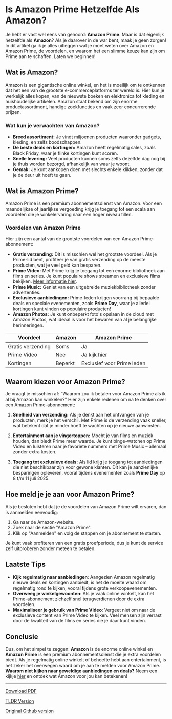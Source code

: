 # Is Amazon Prime Hetzelfde Als Amazon?

Je hebt er vast wel eens van gehoord: **Amazon Prime**. Maar is dat eigenlijk hetzelfde als **Amazon**? Als je daarover in de war bent, maak je geen zorgen! In dit artikel ga ik je alles uitleggen wat je moet weten over Amazon en Amazon Prime, de voordelen, en waarom het een slimme keuze kan zijn om Prime aan te schaffen. Laten we beginnen!

## Wat is Amazon?

Amazon is een gigantische online winkel, en het is moeilijk om te ontkennen dat het een van de grootste e-commerceplatforms ter wereld is. Hier kun je werkelijk alles kopen, van de nieuwste boeken en elektronica tot kleding en huishoudelijke artikelen. Amazon staat bekend om zijn enorme productassortiment, handige zoekfuncties en vaak zeer concurrerende prijzen. 

### Wat kun je verwachten van Amazon?

- **Breed assortiment:** Je vindt miljoenen producten waaronder gadgets, kleding, en zelfs boodschappen.
- **De beste deals en kortingen:** Amazon heeft regelmatig sales, zoals Black Friday, waar je flinke kortingen kunt scoren.
- **Snelle levering:** Veel producten kunnen soms zelfs dezelfde dag nog bij je thuis worden bezorgd, afhankelijk van waar je woont.
- **Gemak:** Je kunt aankopen doen met slechts enkele klikken, zonder dat je de deur uit hoeft te gaan.

## Wat is Amazon Prime?

Amazon Prime is een premium abonnementsdienst van Amazon. Voor een maandelijkse of jaarlijkse vergoeding krijg je toegang tot een scala aan voordelen die je winkelervaring naar een hoger niveau tillen.

### Voordelen van Amazon Prime

Hier zijn een aantal van de grootste voordelen van een Amazon Prime-abonnement:

- **Gratis verzending:** Dit is misschien wel het grootste voordeel. Als je Prime-lid bent, profiteer je van gratis verzending op de meeste producten, wat je veel geld kan besparen.
- **Prime Video:** Met Prime krijg je toegang tot een enorme bibliotheek aan films en series. Je kunt populaire shows streamen en exclusieve films bekijken. [Meer informatie hier](https://amzn.to/44lnnKN).
- **Prime Music:** Geniet van een uitgebreide muziekbibliotheek zonder advertenties.
- **Exclusieve aanbiedingen:** Prime-leden krijgen voorrang bij bepaalde deals en speciale evenementen, zoals **Prime Day**, waar je allerlei kortingen kunt vinden op populaire producten!
- **Amazon Photos:** Je kunt onbeperkt foto's opslaan in de cloud met Amazon Photos, wat ideaal is voor het bewaren van al je belangrijke herinneringen.

| Voordeel           | Amazon       | Amazon Prime                  |
|--------------------|--------------|-------------------------------|
| Gratis verzending   | Soms         | Ja                            |
| Prime Video        | Nee          | Ja [kijk hier](https://amzn.to/44lnnKN) |
| Kortingen          | Beperkt      | Exclusief voor Prime leden    |

## Waarom kiezen voor Amazon Prime?

Je vraagt je misschien af: “Waarom zou ik betalen voor Amazon Prime als ik al bij Amazon kan winkelen?” Hier zijn enkele redenen om na te denken over een Amazon Prime-abonnement:

1. **Snelheid van verzending:** Als je denkt aan het ontvangen van je producten, merk je het verschil. Met Prime is de verzending vaak sneller, wat betekent dat je minder hoeft te wachten op je nieuwe aanwinsten.
  
2. **Entertainment aan je vingertoppen:** Mocht je van films en muziek houden, dan biedt Prime meer waarde. Je kunt binge-watchen op Prime Video en luisteren naar je favoriete nummers met Prime Music – allemaal zonder extra kosten.

3. **Toegang tot exclusieve deals:** Als lid krijg je toegang tot aanbiedingen die niet beschikbaar zijn voor gewone klanten. Dit kan je aanzienlijke besparingen opleveren, vooral tijdens evenementen zoals **Prime Day** op 8 t/m 11 juli 2025.

## Hoe meld je je aan voor Amazon Prime?

Als je besloten hebt dat je de voordelen van Amazon Prime wilt ervaren, dan is aanmelden eenvoudig:

1. Ga naar de Amazon-website.
2. Zoek naar de sectie "Amazon Prime".
3. Klik op "Aanmelden" en volg de stappen om je abonnement te starten. 

Je kunt vaak profiteren van een gratis proefperiode, dus je kunt de service zelf uitproberen zonder meteen te betalen.

## Laatste Tips

- **Kijk regelmatig naar aanbiedingen**: Aangezien Amazon regelmatig nieuwe deals en kortingen aanbiedt, is het de moeite waard om regelmatig rond te kijken, vooral tijdens grote verkoopevenementen.
- **Overweeg je winkelgewoonten**: Als je vaak online winkelt, kan het Prime-abonnement zichzelf snel terugverdienen door de extra voordelen.
- **Maximaliseer je gebruik van Prime Video**: Vergeet niet om naar de exclusieve content van Prime Video te kijken. Veel mensen zijn verrast door de kwaliteit van de films en series die je daar kunt vinden.

## Conclusie

Dus, om het simpel te zeggen: **Amazon** is de enorme online winkel en **Amazon Prime** is een premium abonnementsdienst die je extra voordelen biedt. Als je regelmatig online winkelt of behoefte hebt aan entertainment, is het zeker het overwegen waard om je aan te melden voor Amazon Prime. **Waarom niet kijken naar geweldige aanbiedingen en deals?** Neem een kijkje [hier](https://amzn.to/3ZJELHE) en ontdek wat Amazon voor jou kan betekenen!

---
[Download PDF](https://github.com/kijkeens/is-amazon-prime-hetzelfde-als-amazon/blob/main/is-amazon-prime-hetzelfde-als-amazon.pdf)

[TLDR Version](https://gist.github.com/kijkeens/20ac9453f7c89dfab96b0512450bc614)

[Original Github version](https://github.com/kijkeens/is-amazon-prime-hetzelfde-als-amazon#readme)
